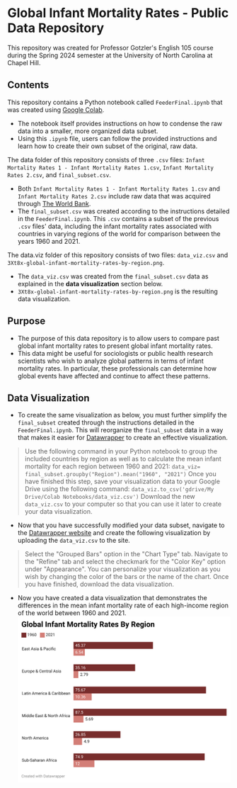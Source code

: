 # Global Infant Mortality Rates - Public Data Repository
This repository was created for Professor Gotzler's English 105 course during the Spring 2024 semester at the University of North Carolina at Chapel Hill.

## Contents
This repository contains a Python notebook called `FeederFinal.ipynb` that was created using [Google Colab](https://colab.google/).
* The notebook itself provides instructions on how to condense the raw data into a smaller, more organized data subset.
* Using this `.ipynb` file, users can follow the provided instructions and learn how to create their own subset of the original, raw data.

The data folder of this repository consists of three `.csv` files: `Infant Mortality Rates 1 - Infant Mortality Rates 1.csv`, `Infant Mortality Rates 2.csv`, and `final_subset.csv`.
* Both `Infant Mortality Rates 1 - Infant Mortality Rates 1.csv` and `Infant Mortality Rates 2.csv` include raw data that was acquired through [The World Bank](https://data.worldbank.org/indicator/SP.DYN.IMRT.IN).
* The `final_subset.csv` was created according to the instructions detailed in the `FeederFinal.ipynb`. This `.csv` contains a subset of the previous `.csv` files' data, including the infant mortality rates associated with countries in varying regions of the world for comparison between the years 1960 and 2021.

The data.viz folder of this repository consists of two files: `data_viz.csv` and `3Xt8x-global-infant-mortality-rates-by-region.png`.
* The `data_viz.csv` was created from the `final_subset.csv` data as explained in the __data visualization__ section below.
* `3Xt8x-global-infant-mortality-rates-by-region.png` is the resulting data visualization.


## Purpose 
* The purpose of this data repository is to allow users to compare past global infant mortality rates to present global infant mortality rates.
* This data might be useful for sociologists or public health research scientists who wish to analyze global patterns in terms of infant mortality rates. In particular, these professionals can determine how global events have affected and continue to affect these patterns.

## Data Visualization
* To create the same visualization as below, you must further simplify the `final_subset` created through the instructions detailed in the `FeederFinal.ipynb`. This will reorganize the `final_subset` data in a way that makes it easier for [Datawrapper](https://www.datawrapper.de/charts) to create an effective visualization.
> Use the following command in your Python notebook to group the included countries by region as well as to calculate the mean infant mortality for each region between 1960 and 2021: `data_viz= final_subset.groupby("Region").mean("1960", "2021")`
> Once you have finished this step, save your visualization data to your Google Drive using the following command: `data_viz.to_csv('gdrive/My Drive/Colab Notebooks/data_viz.csv')`
> Download the new `data_viz.csv` to your computer so that you can use it later to create your data visualization.
* Now that you have successfully modified your data subset, navigate to the [Datawrapper website](https://www.datawrapper.de/charts) and create the following visualization by uploading the `data_viz.csv` to the site.
> Select the "Grouped Bars" option in the "Chart Type" tab.
> Navigate to the "Refine" tab and select the checkmark for the "Color Key" option under "Appearance".
> You can personalize your visualization as you wish by changing the color of the bars or the name of the chart.
> Once you have finished, download the data visualization.
* Now you have created a data visualization that demonstrates the differences in the mean infant mortality rate of each high-income region of the world between 1960 and 2021.
  ![data-viz](/data.viz/3Xt8x-global-infant-mortality-rates-by-region.png)
